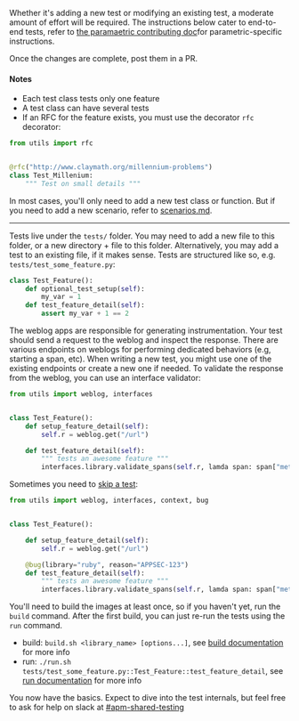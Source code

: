 Whether it's adding a new test or modifying an existing test, a moderate amount of effort will be required. The instructions below cater to end-to-end tests, refer to [the paramaetric contributing doc](/docs/scenarios/parametric_contributing.md)for parametric-specific instructions.

Once the changes are complete, post them in a PR.

#### Notes
* Each test class tests only one feature
* A test class can have several tests
* If an RFC for the feature exists, you must use the decorator `rfc` decorator:
```python
from utils import rfc


@rfc("http://www.claymath.org/millennium-problems")
class Test_Millenium:
    """ Test on small details """
```

In most cases, you'll only need to add a new test class or function. But if you need to add a new scenario, refer to [scenarios.md](./scenarios.md).

---

Tests live under the `tests/` folder. You may need to add a new file to this folder, or a new directory + file to this folder. Alternatively, you may add a test to an existing file, if it makes sense. Tests are structured like so, e.g. `tests/test_some_feature.py`:

```python
class Test_Feature():
    def optional_test_setup(self):
        my_var = 1
    def test_feature_detail(self):
        assert my_var + 1 == 2
```

The weblog apps are responsible for generating instrumentation. Your test should send a request to the weblog and inspect the response. There are various endpoints on weblogs for performing dedicated behaviors (e.g, starting a span, etc). When writing a new test, you might use one of the existing endpoints or create a new one if needed. To validate the response from the weblog, you can use an interface validator:

```python
from utils import weblog, interfaces


class Test_Feature():
    def setup_feature_detail(self):
        self.r = weblog.get("/url")

    def test_feature_detail(self):
        """ tests an awesome feature """
        interfaces.library.validate_spans(self.r, lamda span: span["meta"]["http.method"] == "GET")
```

Sometimes you need to [skip a test](./skip-tests.md):

```python
from utils import weblog, interfaces, context, bug


class Test_Feature():

    def setup_feature_detail(self):
        self.r = weblog.get("/url")

    @bug(library="ruby", reason="APPSEC-123")
    def test_feature_detail(self):
        """ tests an awesome feature """
        interfaces.library.validate_spans(self.r, lamda span: span["meta"]["http.method"] == "GET")
```

You'll need to build the images at least once, so if you haven't yet, run the `build` command. After the first build, you can just re-run the tests using the `run` command.

- build: `build.sh <library_name> [options...]`, see [build documentation](../execute/build.md) for more info
- run: `./run.sh tests/test_some_feature.py::Test_Feature::test_feature_detail`, see [run documentation](../execute/run.md) for more info

You now have the basics. Expect to dive into the test internals, but feel free to ask for help on slack at [#apm-shared-testing](https://dd.slack.com/archives/C025TJ4RZ8X)

